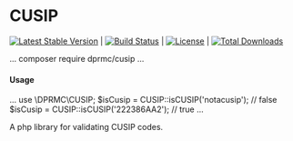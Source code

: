 # CUSIP
[![Latest Stable Version](https://poser.pugx.org/dprmc/cusip/v/stable)](https://packagist.org/packages/dprmc/cusip) |   [![Build Status](https://travis-ci.org/DPRMC/CUSIP.svg?branch=master)](https://travis-ci.org/DPRMC/CUSIP)   |   [![License](https://poser.pugx.org/dprmc/cusip/license)](https://packagist.org/packages/dprmc/cusip)    |   [![Total Downloads](https://poser.pugx.org/dprmc/cusip/downloads)](https://packagist.org/packages/dprmc/cusip)

...
composer require dprmc/cusip
...

#### Usage

...
use \DPRMC\CUSIP;
$isCusip = CUSIP::isCUSIP('notacusip'); // false
$isCusip = CUSIP::isCUSIP('222386AA2'); // true
...

A php library for validating CUSIP codes.
